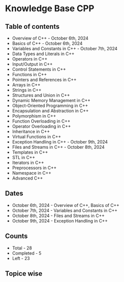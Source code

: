 # Knowledge Base CPP

## Table of contents

- Overview of C++ - October 6th, 2024
- Basics of C++ - October 6th, 2024
- Variables and Constants in C++ - October 7th, 2024
- Data Types and Literals in C++
- Operators in C++
- Input/Output in C++
- Control Statements in C++
- Functions in C++
- Pointers and References in C++
- Arrays in C++
- Strings in C++
- Structures and Union in C++
- Dynamic Memory Management in C++
- Object-Oriented Programming in C++
- Encapsulation and Abstraction in C++
- Polymorphism in C++
- Function Overloading in C++
- Operator Overloading in C++
- Inheritance in C++
- Virtual Functions in C++
- Exception Handling in C++ - October 9th, 2024
- Files and Streams in C++ - October 8th, 2024
- Templates in C++
- STL in C++
- Iterators in C++
- Preprocessors in C++
- Namespace in C++
- Advanced C++

## Dates

- October 6th, 2024 - Overview of C++, Basics of C++
- October 7th, 2024 - Variables and Constants in C++
- October 8th, 2024 - Files and Streams in C++
- October 9th, 2024 - Exception Handling in C++

## Counts
- Total - 28
- Completed - 5
- Left - 23

## Topice wise

###